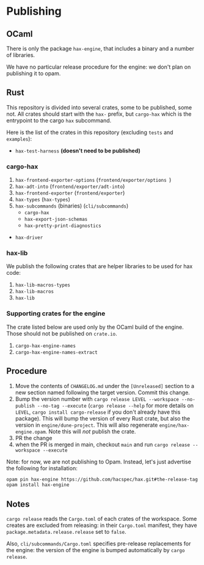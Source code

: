 # Publishing

## OCaml

There is only the package `hax-engine`, that includes a binary and a
number of libraries.

We have no particular release procedure for the engine: we don't plan
on publishing it to opam.

## Rust

This repository is divided into several crates, some to be published,
some not. All crates should start with the `hax-` prefix, but
`cargo-hax` which is the entrypoint to the cargo `hax` subcommand.

Here is the list of the crates in this repository (excluding `tests`
and `examples`):

- `hax-test-harness` **(doesn't need to be published)**

### cargo-hax

1. `hax-frontend-exporter-options` (`frontend/exporter/options `)
2. `hax-adt-into` (`frontend/exporter/adt-into`)
3. `hax-frontend-exporter` (`frontend/exporter`)
4. `hax-types` (`hax-types`)
5. `hax-subcommands` (binaries) (`cli/subcommands`)
   - `cargo-hax`
   - `hax-export-json-schemas`
   - `hax-pretty-print-diagnostics`

- `hax-driver`

### hax-lib

We publish the following crates that are helper libraries to be used
for hax code:

1. `hax-lib-macros-types`
2. `hax-lib-macros`
3. `hax-lib`

### Supporting crates for the engine
The crate listed below are used only by the OCaml build of the
engine. Those should not be published on `crate.io`.

1. `cargo-hax-engine-names`
2. `cargo-hax-engine-names-extract`

## Procedure
 1. Move the contents of `CHANGELOG.md` under the `[Unreleased]` section to a new section named following the target version. Commit this change.
 2. Bump the version number with `cargo release LEVEL --workspace --no-publish --no-tag --execute` (`cargo release --help` for more details on `LEVEL`, `cargo install cargo-release` if you don't already have this package). This will bump the version of every Rust crate, but also the version in `engine/dune-project`. This will also regenerate `engine/hax-engine.opam`. Note this will *not* publish the crate.
 3. PR the change
 4. when the PR is merged in main, checkout `main` and run `cargo release --workspace --execute`

Note: for now, we are not publishing to Opam. Instead, let's just advertise the following for installation:
```bash
opam pin hax-engine https://github.com/hacspec/hax.git#the-release-tag
opam install hax-engine
```

## Notes
`cargo release` reads the `Cargo.toml` of each crates of the workspace.
Some creates are excluded from releasing: in their `Cargo.toml` manifest, they have `package.metadata.release.release` set to `false`.

Also, `cli/subcommands/Cargo.toml` specifies pre-release replacements for the engine: the version of the engine is bumped automatically by `cargo release`.
